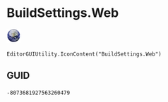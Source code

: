 # BuildSettings.Web
![](/img/BuildSettings.Web.png)

``` CSharp
EditorGUIUtility.IconContent("BuildSettings.Web")
```
## GUID
```
-8073681927563260479
```
